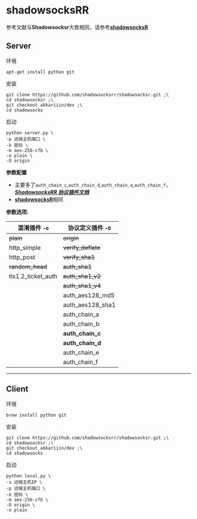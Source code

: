 # shadowsocksRR

参考文献与**Shadowsocksr**大致相同，请参考[**shadowsocksR**](/mWSzLuMWRGyGDLnsXGgITg)

## Server
环境
```
apt-get install python git
```

安装
```
git clone https://github.com/shadowsocksrr/shadowsocksr.git ;\
cd shadowsocksr ;\
git checkout akkariiin/dev ;\
cd shadowsocks
```

启动

```
python server.py \
-p 远端主机端口 \
-k 密码 \
-m aes-256-cfb \
-o plain \
-O origin 
```

**参数配置** 
* 主要多了`auth_chain_c`,`auth_chain_d`,`auth_chain_e`,`auth_chain_f`，[***ShadowsocksRR 协议插件文档***](https://github.com/shadowsocksrr/shadowsocks-rss/blob/SSRR/ssr.md)
* [**shadowsocksR**](/mWSzLuMWRGyGDLnsXGgITg)相同

**参数选项:**

| 混淆插件 `-o`      | 协议定义插件 `-O`  |
|--------------------|--------------------|
| ~~plain~~          | ~~origin~~         |
| http_simple        | ~~verify_deflate~~ |
| http_post          | ~~verify_sha1~~    |
| ~~random_head~~    | ~~auth_sha1~~      |
| tls1.2_ticket_auth | ~~auth_sha1_v2~~   |
|                    | ~~auth_sha1_v4~~   |
|                    | auth_aes128_md5    |
|                    | auth_aes128_sha1   |
|                    | auth_chain_a       |
|                    | auth_chain_b       |
|                    | **auth_chain_c**   |
|                    | **auth_chain_d**   |
|                    | auth_chain_e       |
|                    | auth_chain_f       |

---

## Client
环境
```
brew install python git
```

安装
```
git clone https://github.com/shadowsocksrr/shadowsocksr.git ;\
cd shadowsocksr ;\
git checkout akkariiin/dev ;\
cd shadowsocks
```
启动
```
python local.py \
-s 远端主机IP \
-p 远端主机端口 \
-k 密码 \
-m aes-256-cfb \
-O origin \
-o plain
```